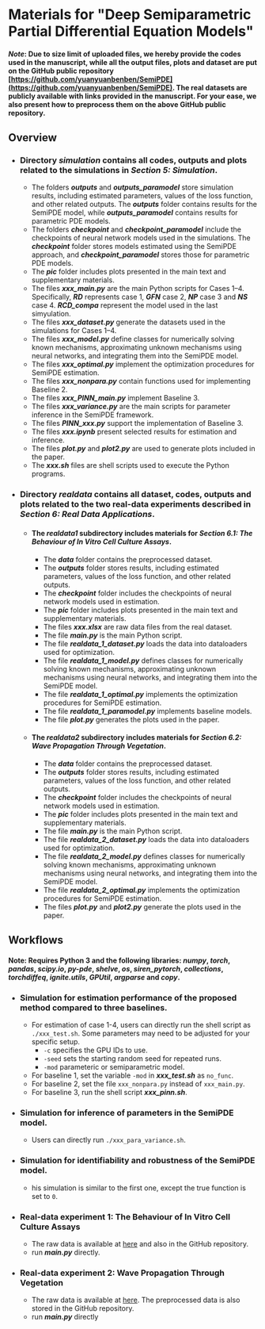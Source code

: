 # Materials for "Deep Semiparametric Partial Differential Equation Models"

#### ***Note***: Due to size limit of uploaded files, we hereby provide the codes used in the manuscript, while all the output files, plots and dataset are put on the GitHub public repository [https://github.com/yuanyuanbenben/SemiPDE](https://github.com/yuanyuanbenben/SemiPDE). The real datasets are publicly available with links provided in the manuscript. For your ease, we also present how to preprocess them on the above GitHub public repository.

## Overview

- ### Directory ***simulation*** contains all codes, outputs and plots related to the simulations in *Section 5: Simulation*.
    - The folders ***outputs*** and ***outputs_paramodel*** store simulation results, including estimated parameters, values of the loss function, and other related outputs. The ***outputs*** folder contains results for the SemiPDE model, while ***outputs_paramodel*** contains results for parametric PDE models.
    - The folders ***checkpoint*** and ***checkpoint_paramodel*** include the checkpoints of neural network models used in the simulations. The ***checkpoint*** folder stores models estimated using the SemiPDE approach, and ***checkpoint_paramodel*** stores those for parametric PDE models.
    - The ***pic*** folder includes plots presented in the main text and supplementary materials.
    - The files ***xxx_main.py*** are the main Python scripts for Cases 1–4. Specifically,  ***RD*** represents case 1, ***GFN*** case 2, ***NP*** case 3 and ***NS*** case 4. ***RCD_compa*** represent the model used in the last simyulation. 
    - The files ***xxx_dataset.py*** generate the datasets used in the simulations for Cases 1–4.
    - The files ***xxx_model.py*** define classes for numerically solving known mechanisms, approximating unknown mechanisms using neural networks, and integrating them into the SemiPDE model.
    - The files ***xxx_optimal.py*** implement the optimization procedures for SemiPDE estimation.
    - The files ***xxx_nonpara.py*** contain functions used for implementing Baseline 2.
    - The files ***xxx_PINN_main.py*** implement Baseline 3.
    - The files ***xxx_variance.py*** are the main scripts for parameter inference in the SemiPDE framework.
    - The files ***PINN_xxx.py*** support the implementation of Baseline 3.
    - The files ***xxx.ipynb*** present selected results for estimation and inference.
    - The files ***plot.py*** and ***plot2.py*** are used to generate plots included in the paper.
    - The ***xxx.sh*** files are shell scripts used to execute the Python programs.

- ### Directory ***realdata*** contains all dataset, codes, outputs and plots related to the two real-data experiments described in *Section 6: Real Data Applications*. 
    - #### The ***realdata1*** subdirectory includes materials for *Section 6.1: The Behaviour of In Vitro Cell Culture Assays*. 
        - The ***data*** folder contains the preprocessed dataset.
        - The ***outputs*** folder stores results, including estimated parameters, values of the loss function, and other related outputs.
        - The ***checkpoint*** folder includes the checkpoints of neural network models used in estimation.
        - The ***pic*** folder includes plots presented in the main text and supplementary materials.
        - The files ***xxx.xlsx*** are raw data files from the real dataset.
        - The file ***main.py*** is the main Python script.
        - The file ***realdata_1_dataset.py*** loads the data into dataloaders used for optimization.
        - The file ***realdata_1_model.py*** defines classes for numerically solving known mechanisms, approximating unknown mechanisms using neural networks, and integrating them into the SemiPDE model.
        - The file ***realdata_1_optimal.py*** implements the optimization procedures for SemiPDE estimation.
        - The file ***realdata_1_paramodel.py*** implements baseline models.
        - The file ***plot.py*** generates the plots used in the paper.
    - #### The ***realdata2*** subdirectory includes materials for *Section 6.2: Wave Propagation Through Vegetation*. 
        - The ***data*** folder contains the preprocessed dataset.
        - The ***outputs*** folder stores results, including estimated parameters, values of the loss function, and other related outputs.
        - The ***checkpoint*** folder includes the checkpoints of neural network models used in estimation.
        - The ***pic*** folder includes plots presented in the main text and supplementary materials.
        - The file ***main.py*** is the main Python script.
        - The file ***realdata_2_dataset.py*** loads the data into dataloaders used for optimization.
        - The file ***realdata_2_model.py*** defines classes for numerically solving known mechanisms, approximating unknown mechanisms using neural networks, and integrating them into the SemiPDE model.
        - The file ***realdata_2_optimal.py*** implements the optimization procedures for SemiPDE estimation.
        - The files ***plot.py*** and ***plot2.py*** generate the plots used in the paper.


## Workflows
#### Note: Requires Python 3 and the following libraries: ***numpy***, ***torch***, ***pandas***, ***scipy.io***, ***py-pde***, ***shelve***, ***os***, ***siren_pytorch***, ***collections***, ***torchdiffeq***, ***ignite.utils***, ***GPUtil***, ***argparse*** and ***copy***. 

- ### Simulation for estimation performance of the proposed method compared to three baselines. 
    - For estimation of case 1-4, users can directly run the shell script as `./xxx_test.sh`. Some parameters may need to be adjusted for your specific setup.  
        - `-c` specifies the GPU IDs to use.
        - `-seed` sets the starting random seed for repeated runs.
        - `-mod` parameteric or semiparametric model.
    - For baseline 1, set the variable `-mod` in ***xxx_test.sh*** as `no_func`.
    - For baseline 2, set the file `xxx_nonpara.py` instead of `xxx_main.py`.
    - For baseline 3, run the shell script ***xxx_pinn.sh***.

- ### Simulation for inference of parameters in the SemiPDE model. 
    - Users can directly run `./xxx_para_variance.sh`. 

- ### Simulation for identifiability and robustness of the SemiPDE model.
    - his simulation is similar to the first one, except the true function is set to `0`.

- ### Real-data experiment 1: The Behaviour of In Vitro Cell Culture Assays
    - The raw data is available at <a href="http://dx.doi.org/10.1016/j.jtbi.2015.10.040">here</a> and also in the GitHub repository.
    - run ***main.py*** directly.

- ### Real-data experiment 2: Wave Propagation Through Vegetation
    - The raw data is available at <a href="https://doi.org/10.6084/m9.figshare.13026530.v2">here</a>. The preprocessed data is also stored in the GitHub repository.
    - run ***main.py*** directly
